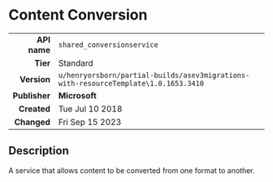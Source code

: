 # Content Conversion
| | |
|-:|-|
|**API name**|`shared_conversionservice`|
|**Tier**|Standard|
|**Version**|`u/henryorsborn/partial-builds/asev3migrations-with-resourceTemplate\1.0.1653.3410`|
|**Publisher**|**Microsoft**|
|**Created**|Tue Jul 10 2018|
|**Changed**|Fri Sep 15 2023|

## Description
A service that allows content to be converted from one format to another.
